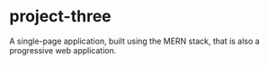# project-three
A single-page application, built using the MERN stack, that is also a progressive web application.
